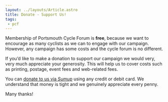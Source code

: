 ```yaml
---
layout: ../layouts/Article.astro
title: Donate - Support Us!
tags:
 - pcf
---
```


Membership of Portsmouth Cycle Forum is **free**, because we want to encourage as many cyclists as we can to engage with our campaign. However, any campaign has some costs and the cycle forum is no different.

If you’d like to make a donation to support our campaign we would very, very much appreciate your generosity. This will help us to cover costs such as printing, postage, event fees and web-related fees.

You can [donate to us via _Sumup_](https://pay.sumup.io/b2c/QHGTB2DU) using any credit or debit card.  We understand that money is tight and we genuinely appreciate every penny.

Many thanks!

